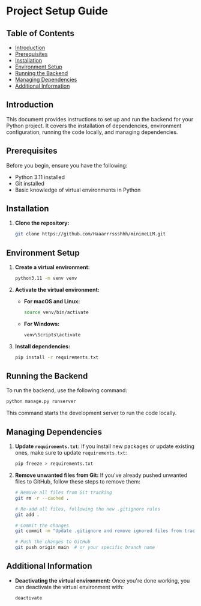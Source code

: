 # Project Setup Guide

## Table of Contents
- [Introduction](#introduction)
- [Prerequisites](#prerequisites)
- [Installation](#installation)
- [Environment Setup](#environment-setup)
- [Running the Backend](#running-the-backend)
- [Managing Dependencies](#managing-dependencies)
- [Additional Information](#additional-information)

## Introduction
This document provides instructions to set up and run the backend for your Python project. It covers the installation of dependencies, environment configuration, running the code locally, and managing dependencies.

## Prerequisites
Before you begin, ensure you have the following:
- Python 3.11 installed
- Git installed
- Basic knowledge of virtual environments in Python

## Installation
1. **Clone the repository:**
   ```sh
   git clone https://github.com/Haaarrrssshhh/minimeLLM.git
   ```

## Environment Setup
1. **Create a virtual environment:**
   ```sh
   python3.11 -m venv venv
   ```

2. **Activate the virtual environment:**
   - **For macOS and Linux:**
     ```sh
     source venv/bin/activate
     ```
   - **For Windows:**
     ```sh
     venv\Scripts\activate
     ```

3. **Install dependencies:**
   ```sh
   pip install -r requirements.txt
   ```

## Running the Backend
To run the backend, use the following command:
```sh
python manage.py runserver
```
This command starts the development server to run the code locally.

## Managing Dependencies
1. **Update `requirements.txt`:**
   If you install new packages or update existing ones, make sure to update `requirements.txt`:
   ```sh
   pip freeze > requirements.txt
   ```

2. **Remove unwanted files from Git:**
   If you've already pushed unwanted files to GitHub, follow these steps to remove them:
   ```sh
   # Remove all files from Git tracking
   git rm -r --cached .

   # Re-add all files, following the new .gitignore rules
   git add .

   # Commit the changes
   git commit -m "Update .gitignore and remove ignored files from tracking"

   # Push the changes to GitHub
   git push origin main  # or your specific branch name
   ```

## Additional Information
- **Deactivating the virtual environment:**
  Once you're done working, you can deactivate the virtual environment with:
  ```sh
  deactivate
  ```
